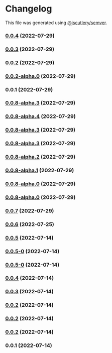 # Changelog

This file was generated using [@jscutlery/semver](https://github.com/jscutlery/semver).

### [0.0.4](https://github.com/yurikrupnik/nx-go-playground/compare/react-components-0.0.3...react-components-0.0.4) (2022-07-29)

### [0.0.3](https://github.com/yurikrupnik/nx-go-playground/compare/react-components-0.0.2...react-components-0.0.3) (2022-07-29)

### [0.0.2](https://github.com/yurikrupnik/nx-go-playground/compare/react-components-0.0.2-alpha.0...react-components-0.0.2) (2022-07-29)

### [0.0.2-alpha.0](https://github.com/yurikrupnik/nx-go-playground/compare/react-components-0.0.1...react-components-0.0.2-alpha.0) (2022-07-29)

### 0.0.1 (2022-07-29)

### [0.0.8-alpha.3](https://github.com/yurikrupnik/nx-go-playground/compare/react-components-0.0.8-alpha.2...react-components-0.0.8-alpha.3) (2022-07-29)

### [0.0.8-alpha.4](https://github.com/yurikrupnik/nx-go-playground/compare/react-components-0.0.8-alpha.3...react-components-0.0.8-alpha.4) (2022-07-29)

### [0.0.8-alpha.3](https://github.com/yurikrupnik/nx-go-playground/compare/react-components-0.0.8-alpha.2...react-components-0.0.8-alpha.3) (2022-07-29)

### [0.0.8-alpha.3](https://github.com/yurikrupnik/nx-go-playground/compare/react-components-0.0.8-alpha.2...react-components-0.0.8-alpha.3) (2022-07-29)

### [0.0.8-alpha.2](https://github.com/yurikrupnik/nx-go-playground/compare/react-components-0.0.8-alpha.1...react-components-0.0.8-alpha.2) (2022-07-29)

### [0.0.8-alpha.1](https://github.com/yurikrupnik/nx-go-playground/compare/react-components-0.0.8-alpha.0...react-components-0.0.8-alpha.1) (2022-07-29)

### [0.0.8-alpha.0](https://github.com/yurikrupnik/nx-go-playground/compare/react-components-0.0.7...react-components-0.0.8-alpha.0) (2022-07-29)

### [0.0.8-alpha.0](https://github.com/yurikrupnik/nx-go-playground/compare/react-components-0.0.7...react-components-0.0.8-alpha.0) (2022-07-29)

### [0.0.7](https://github.com/yurikrupnik/nx-go-playground/compare/react-components-0.0.6...react-components-0.0.7) (2022-07-29)

### [0.0.6](https://github.com/yurikrupnik/nx-go-playground/compare/react-components-0.0.5...react-components-0.0.6) (2022-07-25)

### [0.0.5](https://github.com/yurikrupnik/nx-go-playground/compare/react-components-0.0.5-0...react-components-0.0.5) (2022-07-14)

### [0.0.5-0](https://github.com/yurikrupnik/nx-go-playground/compare/react-components-0.0.4...react-components-0.0.5-0) (2022-07-14)

### [0.0.5-0](https://github.com/yurikrupnik/nx-go-playground/compare/react-components-0.0.4...react-components-0.0.5-0) (2022-07-14)

### [0.0.4](https://github.com/yurikrupnik/nx-go-playground/compare/react-components-0.0.3...react-components-0.0.4) (2022-07-14)

### [0.0.3](https://github.com/yurikrupnik/nx-go-playground/compare/react-components-0.0.2...react-components-0.0.3) (2022-07-14)

### [0.0.2](https://github.com/yurikrupnik/nx-go-playground/compare/react-components-0.0.1...react-components-0.0.2) (2022-07-14)

### [0.0.2](https://github.com/yurikrupnik/nx-go-playground/compare/react-components-0.0.1...react-components-0.0.2) (2022-07-14)

### [0.0.2](https://github.com/yurikrupnik/nx-go-playground/compare/react-components-0.0.1...react-components-0.0.2) (2022-07-14)

### 0.0.1 (2022-07-14)
